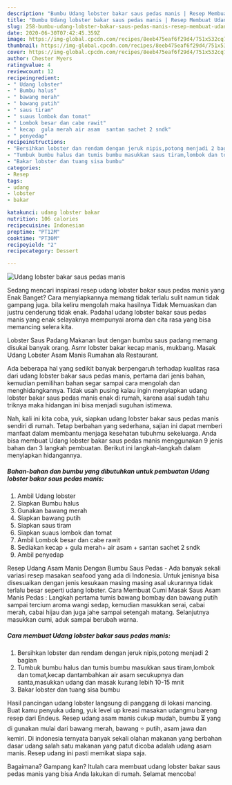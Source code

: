 ```yaml
---
description: "Bumbu Udang lobster bakar saus pedas manis | Resep Membuat Udang lobster bakar saus pedas manis Yang Menggugah Selera"
title: "Bumbu Udang lobster bakar saus pedas manis | Resep Membuat Udang lobster bakar saus pedas manis Yang Menggugah Selera"
slug: 258-bumbu-udang-lobster-bakar-saus-pedas-manis-resep-membuat-udang-lobster-bakar-saus-pedas-manis-yang-menggugah-selera
date: 2020-06-30T07:42:45.359Z
image: https://img-global.cpcdn.com/recipes/8eeb475eaf6f29d4/751x532cq70/udang-lobster-bakar-saus-pedas-manis-foto-resep-utama.jpg
thumbnail: https://img-global.cpcdn.com/recipes/8eeb475eaf6f29d4/751x532cq70/udang-lobster-bakar-saus-pedas-manis-foto-resep-utama.jpg
cover: https://img-global.cpcdn.com/recipes/8eeb475eaf6f29d4/751x532cq70/udang-lobster-bakar-saus-pedas-manis-foto-resep-utama.jpg
author: Chester Myers
ratingvalue: 4
reviewcount: 12
recipeingredient:
- " Udang lobster"
- " Bumbu halus"
- " bawang merah"
- " bawang putih"
- " saus tiram"
- " suaus lombok dan tomat"
- " Lombok besar dan cabe rawit"
- " kecap  gula merah air asam  santan sachet 2 sndk"
- " penyedap"
recipeinstructions:
- "Bersihkan lobster dan rendam dengan jeruk nipis,potong menjadi 2 bagian"
- "Tumbuk bumbu halus dan tumis bumbu masukkan saus tiram,lombok dan tomat,kecap dantambahkan air asam secukupnya dan santa,masukkan udang dan masak kurang lebih 10-15 mnit"
- "Bakar lobster dan tuang sisa bumbu"
categories:
- Resep
tags:
- udang
- lobster
- bakar

katakunci: udang lobster bakar 
nutrition: 106 calories
recipecuisine: Indonesian
preptime: "PT12M"
cooktime: "PT30M"
recipeyield: "2"
recipecategory: Dessert

---
```



![Udang lobster bakar saus pedas manis](https://img-global.cpcdn.com/recipes/8eeb475eaf6f29d4/751x532cq70/udang-lobster-bakar-saus-pedas-manis-foto-resep-utama.jpg)

Sedang mencari inspirasi resep udang lobster bakar saus pedas manis yang Enak Banget? Cara menyiapkannya memang tidak terlalu sulit namun tidak gampang juga. bila keliru mengolah maka hasilnya Tidak Memuaskan dan justru cenderung tidak enak. Padahal udang lobster bakar saus pedas manis yang enak selayaknya mempunyai aroma dan cita rasa yang bisa memancing selera kita.

Lobster Saus Padang Makanan laut dengan bumbu saus padang memang disukai banyak orang. Asmr lobster bakar kecap manis, mukbang. Masak Udang Lobster Asam Manis Rumahan ala Restaurant.

Ada beberapa hal yang sedikit banyak berpengaruh terhadap kualitas rasa dari udang lobster bakar saus pedas manis, pertama dari jenis bahan, kemudian pemilihan bahan segar sampai cara mengolah dan menghidangkannya. Tidak usah pusing kalau ingin menyiapkan udang lobster bakar saus pedas manis enak di rumah, karena asal sudah tahu triknya maka hidangan ini bisa menjadi suguhan istimewa.


Nah, kali ini kita coba, yuk, siapkan udang lobster bakar saus pedas manis sendiri di rumah. Tetap berbahan yang sederhana, sajian ini dapat memberi manfaat dalam membantu menjaga kesehatan tubuhmu sekeluarga. Anda bisa membuat Udang lobster bakar saus pedas manis menggunakan 9 jenis bahan dan 3 langkah pembuatan. Berikut ini langkah-langkah dalam menyiapkan hidangannya.

<!--inarticleads1-->

##### Bahan-bahan dan bumbu yang dibutuhkan untuk pembuatan Udang lobster bakar saus pedas manis:

1. Ambil  Udang lobster
1. Siapkan  Bumbu halus
1. Gunakan  bawang merah
1. Siapkan  bawang putih
1. Siapkan  saus tiram
1. Siapkan  suaus lombok dan tomat
1. Ambil  Lombok besar dan cabe rawit
1. Sediakan  kecap + gula merah+ air asam + santan sachet 2 sndk
1. Ambil  penyedap


Resep Udang Asam Manis Dengan Bumbu Saus Pedas - Ada banyak sekali variasi resep masakan seafood yang ada di Indonesia. Untuk jenisnya bisa disesuaikan dengan jenis kesukaan masing masing asal ukurannya tidak terlalu besar seperti udang lobster. Cara Membuat Cumi Masak Saus Asam Manis Pedas : Langkah pertama tumis bawang bombay dan bawang putih sampai tercium aroma wangi sedap, kemudian masukkan serai, cabai merah, cabai hijau dan juga jahe sampai setengah matang. Selanjutnya masukkan cumi, aduk sampai berubah warna. 

<!--inarticleads2-->

##### Cara membuat Udang lobster bakar saus pedas manis:

1. Bersihkan lobster dan rendam dengan jeruk nipis,potong menjadi 2 bagian
1. Tumbuk bumbu halus dan tumis bumbu masukkan saus tiram,lombok dan tomat,kecap dantambahkan air asam secukupnya dan santa,masukkan udang dan masak kurang lebih 10-15 mnit
1. Bakar lobster dan tuang sisa bumbu


Hasil pancingan udang lobster langsung di panggang di lokasi mancing. Buat kamu penyuka udang, yuk level up kreasi masakan udangmu bareng resep dari Endeus. Resep udang asam manis cukup mudah, bumbu ⏳ yang di gunakan mulai dari bawang merah, bawang ⭐ putih, asam jawa dan kemiri. Di indonesia ternyata banyak sekali olahan makanan yang berbahan dasar udang salah satu makanan yang patut dicoba adalah udang asam manis. Resep udang ini pasti memikat siapa saja. 

Bagaimana? Gampang kan? Itulah cara membuat udang lobster bakar saus pedas manis yang bisa Anda lakukan di rumah. Selamat mencoba!
